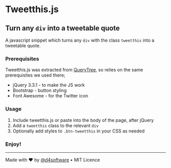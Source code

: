 # Tweetthis.js 

## Turn any `div` into a tweetable quote

A javascript snippet which turns any `div` with the class `tweetthis` into a tweetable quote.

### Prerequisites

Tweetthis.js was extracted from [QueryTree](https://querytreeapp.com/), so relies on the same prerequisites we used there;

- jQuery 3.3.1 - to make the JS work
- Bootstrap - button styling
- Font Awesome - for the Twitter icon

### Usage

1. Include tweetthis.js or paste into the body of the page, after jQuery
2. Add a `tweetthis` class to the relevant `div`
3. Optionally add styles to `.btn-tweetthis` in your CSS as needed

### Enjoy!

------

Made with ♥ by [@d4software](https://twitter.com/d4software) • MIT Licence
